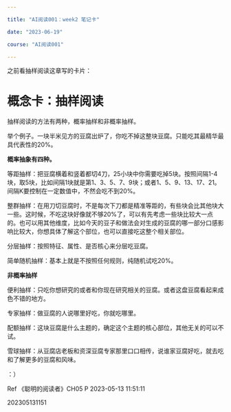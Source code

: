 ```yaml
---

title: "AI阅读001：week2 笔记卡"

date: "2023-06-19"

course: "AI阅读001"

---
```


之前看抽样阅读这章写的卡片：

# 概念卡：抽样阅读

抽样阅读的方法有两种，概率抽样和非概率抽样。

举个例子。一块半米见方的豆腐出炉了，你吃不掉这整块豆腐。只能吃其最精华最具代表性的20%。

**概率抽象有四种。**

等距抽样：把豆腐横着和竖着都切4刀，25小块中你需要吃掉5块。按照间隔1-4块，取5块，比如间隔1块就是第1、3、5、7、9块；或者1、5、9、13、17、21。间隔K要控制在一定数值中，不然会吃不到20%。

整群抽样：在用刀切豆腐时，不是每次下刀都是精准等距的，有些块会比其他块大一些。这时候，不吃这块好像就不够20%了，可以有先考虑一些块比较大一点的。也可以用其他维度，比如今天的豆子和做法会对生成的豆腐的哪一部分口感影响比较大，你想具体了解这个部位，也可以直接吃这整个相关部位。

分层抽样：按照特征、属性、是否核心来分层吃豆腐。

简单随机抽样：基本上就是不按照任何规则，纯随机试吃20%。

**非概率抽样**

便利抽样：只吃你想研究的或者和你现在研究相关的豆腐。或者这盘豆腐看起来成色不错的地方。

专家抽样：做豆腐的人说哪里好吃，你就吃哪里。

配额抽样：这块豆腐是什么主题的，确定这个主题的核心部位，其他无关的可以不试。

雪球抽样：从豆腐店老板和资深豆腐专家那里口口相传，说谁家豆腐好吃，就去吃和了解更多的豆腐和风味。

：）

Ref 《聪明的阅读者》CH05 P 2023-05-13 11:51:11

202305131151